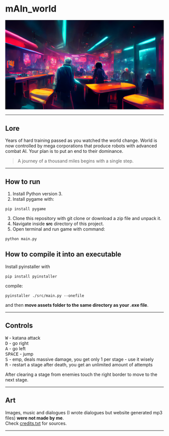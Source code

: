 # mAIn_world

<img src="./src/assets/images/stages/bar.png" alt="intro image" width="600"/>

---

## Lore

Years of hard training passed as you watched the world change. 
World is now controlled by mega corporations that produce robots with advanced combat AI.
Your plan is to put an end to their dominance.

> A journey of a thousand miles begins with a single step.

---

## How to run

1. Install Python version 3.
2. Install pygame with: 

```
pip install pygame
```

3. Clone this repository with git clone or download a zip file and unpack it.
4. Navigate inside **src** directory of this project.
5. Open terminal and run game with command:

```
python main.py
```

## How to compile it into an executable

Install pyinstaller with

```
pip install pyinstaller
```

compile:
```
pyinstaller ./src/main.py --onefile
```

and then **move assets folder to the same directory as your .exe file**.

---

## Controls

<kbd>W</kbd> - katana attack <br />
<kbd>D</kbd> - go right <br />
<kbd>A</kbd> - go left <br />
<kbd>SPACE</kbd> - jump <br />
<kbd>S</kbd> - emp, deals massive damage, you get only 1 per stage - use it wisely <br />
<kbd>R</kbd> - restart a stage after death, you get an unlimited amount of attempts <br />

After clearing a stage from enemies touch the right border to move to the next stage. <br />

---

## Art

Images, music and dialogues (I wrote dialogues but website generated mp3 files) **were not made by me**. <br />
Check [credits.txt](./credits.txt) for sources.

---
